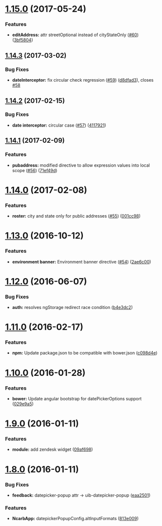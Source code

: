 <a name="1.15.0"></a>
# [1.15.0](https://github.com/NCARB/angular-common/compare/v1.14.3...v1.15.0) (2017-05-24)


### Features

* **editAddress:** attr streetOptional instead of cityStateOnly ([#60](https://github.com/NCARB/angular-common/issues/60)) ([3bf5804](https://github.com/NCARB/angular-common/commit/3bf5804))



<a name="1.14.3"></a>
## [1.14.3](https://github.com/NCARB/angular-common/compare/v1.14.2...v1.14.3) (2017-03-02)


### Bug Fixes

* **dateInterceptor:** fix circular check regression ([#59](https://github.com/NCARB/angular-common/issues/59)) ([d8dfad3](https://github.com/NCARB/angular-common/commit/d8dfad3)), closes [#58](https://github.com/NCARB/angular-common/issues/58)



<a name="1.14.2"></a>
## [1.14.2](https://github.com/NCARB/angular-common/compare/v1.14.1...v1.14.2) (2017-02-15)


### Bug Fixes

* **date interceptor:** circular case ([#57](https://github.com/NCARB/angular-common/issues/57)) ([4117921](https://github.com/NCARB/angular-common/commit/4117921))



<a name="1.14.1"></a>
## [1.14.1](https://github.com/NCARB/angular-common/compare/v1.14.0...v1.14.1) (2017-02-09)


### Features

* **pubaddress:** modified directive to allow expression values into local scope ([#56](https://github.com/NCARB/angular-common/issues/56)) ([71ef49d](https://github.com/NCARB/angular-common/commit/71ef49d))



<a name="1.14.0"></a>
# [1.14.0](https://github.com/NCARB/angular-common/compare/v1.13.0...v1.14.0) (2017-02-08)


### Features

* **roster:** city and state only for public addresses ([#55](https://github.com/NCARB/angular-common/issues/55)) ([001cc98](https://github.com/NCARB/angular-common/commit/001cc98))



<a name="1.13.0"></a>
# [1.13.0](https://github.com/NCARB/angular-common/compare/v1.12.0...v1.13.0) (2016-10-12)


### Features

* **environment banner:** Environment banner directive ([#54](https://github.com/NCARB/angular-common/issues/54)) ([2ae6c00](https://github.com/NCARB/angular-common/commit/2ae6c00))



<a name="1.12.0"></a>
# [1.12.0](https://github.com/NCARB/angular-common/compare/v1.11.0...v1.12.0) (2016-06-07)


### Bug Fixes

* **auth:** resolves ngStorage redirect race condition ([b4e3dc2](https://github.com/NCARB/angular-common/commit/b4e3dc2))



<a name="1.11.0"></a>
# [1.11.0](https://github.com/NCARB/angular-common/compare/v1.10.0...v1.11.0) (2016-02-17)


### Features

* **npm:** Update package.json to be compatible with bower.json ([c098d4e](https://github.com/NCARB/angular-common/commit/c098d4e))



<a name="1.10.0"></a>
# [1.10.0](https://github.com/NCARB/angular-common/compare/v1.9.0...v1.10.0) (2016-01-28)


### Features

* **bower:** Update angular bootstrap for datePickerOptions support ([029e9a5](https://github.com/NCARB/angular-common/commit/029e9a5))



<a name="1.9.0"></a>
# [1.9.0](https://github.com/NCARB/angular-common/compare/v1.8.0...v1.9.0) (2016-01-11)


### Features

* **module:** add zendesk widget ([09af698](https://github.com/NCARB/angular-common/commit/09af698))



<a name="1.8.0"></a>
# [1.8.0](https://github.com/NCARB/angular-common/compare/v1.7.0...v1.8.0) (2016-01-11)


### Bug Fixes

* **feedback:** datepicker-popup attr -> uib-datepicker-popup ([eaa2501](https://github.com/NCARB/angular-common/commit/eaa2501))


### Features

* **NcarbApp:** datepickerPopupConfig.altInputFormats ([813e009](https://github.com/NCARB/angular-common/commit/813e009))



